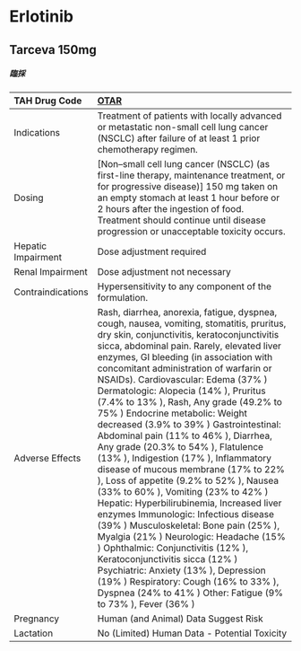 # Erlotinib

## Tarceva 150mg

##### 臨採

| TAH Drug Code      | [OTAR](https://www.tahsda.org.tw/drugs/hissearch.php?drug_code=OTAR)                                                                                                                                                                                                                                                                                                                                                                                                                                                                                                                                                                                                                                                                                                                                                                                                                                                                                                                                                                                                                                                            |
|:-------------------|:--------------------------------------------------------------------------------------------------------------------------------------------------------------------------------------------------------------------------------------------------------------------------------------------------------------------------------------------------------------------------------------------------------------------------------------------------------------------------------------------------------------------------------------------------------------------------------------------------------------------------------------------------------------------------------------------------------------------------------------------------------------------------------------------------------------------------------------------------------------------------------------------------------------------------------------------------------------------------------------------------------------------------------------------------------------------------------------------------------------------------------|
| Indications        | Treatment of patients with locally advanced or metastatic non-small cell lung cancer (NSCLC) after failure of at least 1 prior chemotherapy regimen.                                                                                                                                                                                                                                                                                                                                                                                                                                                                                                                                                                                                                                                                                                                                                                                                                                                                                                                                                                            |
| Dosing             | [Non–small cell lung cancer (NSCLC) (as first-line therapy, maintenance treatment, or for progressive disease)] 150 mg taken on an empty stomach at least 1 hour before or 2 hours after the ingestion of food. Treatment should continue until disease progression or unacceptable toxicity occurs.                                                                                                                                                                                                                                                                                                                                                                                                                                                                                                                                                                                                                                                                                                                                                                                                                            |
| Hepatic Impairment | Dose adjustment required                                                                                                                                                                                                                                                                                                                                                                                                                                                                                                                                                                                                                                                                                                                                                                                                                                                                                                                                                                                                                                                                                                        |
| Renal Impairment   | Dose adjustment not necessary                                                                                                                                                                                                                                                                                                                                                                                                                                                                                                                                                                                                                                                                                                                                                                                                                                                                                                                                                                                                                                                                                                   |
| Contraindications  | Hypersensitivity to any component of the formulation.                                                                                                                                                                                                                                                                                                                                                                                                                                                                                                                                                                                                                                                                                                                                                                                                                                                                                                                                                                                                                                                                           |
| Adverse Effects    | Rash, diarrhea, anorexia, fatigue, dyspnea, cough, nausea, vomiting, stomatitis, pruritus, dry skin, conjunctivitis, keratoconjunctivitis sicca, abdominal pain. Rarely, elevated liver enzymes, GI bleeding (in association with concomitant administration of warfarin or NSAIDs). Cardiovascular: Edema (37% ) Dermatologic: Alopecia (14% ), Pruritus (7.4% to 13% ), Rash, Any grade (49.2% to 75% ) Endocrine metabolic: Weight decreased (3.9% to 39% ) Gastrointestinal: Abdominal pain (11% to 46% ), Diarrhea, Any grade (20.3% to 54% ), Flatulence (13% ), Indigestion (17% ), Inflammatory disease of mucous membrane (17% to 22% ), Loss of appetite (9.2% to 52% ), Nausea (33% to 60% ), Vomiting (23% to 42% ) Hepatic: Hyperbilirubinemia, Increased liver enzymes Immunologic: Infectious disease (39% ) Musculoskeletal: Bone pain (25% ), Myalgia (21% ) Neurologic: Headache (15% ) Ophthalmic: Conjunctivitis (12% ), Keratoconjunctivitis sicca (12% ) Psychiatric: Anxiety (13% ), Depression (19% ) Respiratory: Cough (16% to 33% ), Dyspnea (24% to 41% ) Other: Fatigue (9% to 73% ), Fever (36% ) |
| Pregnancy          | Human (and Animal) Data Suggest Risk                                                                                                                                                                                                                                                                                                                                                                                                                                                                                                                                                                                                                                                                                                                                                                                                                                                                                                                                                                                                                                                                                            |
| Lactation          | No (Limited) Human Data - Potential Toxicity                                                                                                                                                                                                                                                                                                                                                                                                                                                                                                                                                                                                                                                                                                                                                                                                                                                                                                                                                                                                                                                                                    |

